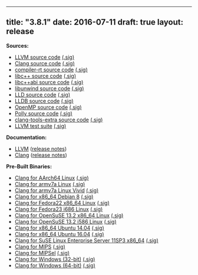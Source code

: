
---
title: "3.8.1"
date: 2016-07-11
draft: true
layout: release
---

**Sources:**
* [LLVM source code](/3.8.1/llvm-3.8.1.src.tar.xz) [(.sig)](/3.8.1/llvm-3.8.1.src.tar.xz.sig)
* [Clang source code](/3.8.1/cfe-3.8.1.src.tar.xz) [(.sig)](/3.8.1/cfe-3.8.1.src.tar.xz.sig)
* [compiler-rt source code](/3.8.1/compiler-rt-3.8.1.src.tar.xz) [(.sig)](/3.8.1/compiler-rt-3.8.1.src.tar.xz.sig)
* [libc++ source code](/3.8.1/libcxx-3.8.1.src.tar.xz) [(.sig)](/3.8.1/libcxx-3.8.1.src.tar.xz.sig)
* [libc++abi source code](/3.8.1/libcxxabi-3.8.1.src.tar.xz) [(.sig)](/3.8.1/libcxxabi-3.8.1.src.tar.xz.sig)
* [libunwind source code](/3.8.1/libunwind-3.8.1.src.tar.xz) [(.sig)](/3.8.1/libunwind-3.8.1.src.tar.xz.sig)
* [LLD source code](/3.8.1/lld-3.8.1.src.tar.xz) [(.sig)](/3.8.1/lld-3.8.1.src.tar.xz.sig)
* [LLDB source code](/3.8.1/lldb-3.8.1.src.tar.xz) [(.sig)](/3.8.1/lldb-3.8.1.src.tar.xz.sig)
* [OpenMP source code](/3.8.1/openmp-3.8.1.src.tar.xz) [(.sig)](/3.8.1/openmp-3.8.1.src.tar.xz.sig)
* [Polly source code](/3.8.1/polly-3.8.1.src.tar.xz) [(.sig)](/3.8.1/polly-3.8.1.src.tar.xz.sig)
* [clang-tools-extra source code](/3.8.1/clang-tools-extra-3.8.1.src.tar.xz) [(.sig)](/3.8.1/clang-tools-extra-3.8.1.src.tar.xz.sig)
* [LLVM test suite](/3.8.1/test-suite-3.8.1.src.tar.xz) [(.sig)](/3.8.1/test-suite-3.8.1.src.tar.xz.sig)


**Documentation:**
* [LLVM](/3.8.1/docs/index.html) ([release notes](/3.8.1/docs/ReleaseNotes.html))
* [Clang](/3.8.1/tools/docs/index.html) ([release notes](/3.8.1/tools/docs/ReleaseNotes.html))


**Pre-Built Binaries:**




* [Clang for AArch64 Linux](/3.8.1/clang+llvm-3.8.1-aarch64-linux-gnu.tar.xz) [(.sig)](/3.8.1/clang+llvm-3.8.1-aarch64-linux-gnu.tar.xz.sig)
* [Clang for armv7a Linux](/3.8.1/clang+llvm-3.8.1-armv7a-linux-gnueabihf.tar.xz) [(.sig)](/3.8.1/clang+llvm-3.8.1-armv7a-linux-gnueabihf.tar.xz.sig)
* [Clang for armv7a Linux Vivid](/3.8.1/clang+llvm-3.8.1-linux-armhf-vivid.tar.xz) [(.sig)](/3.8.1/clang+llvm-3.8.1-linux-armhf-vivid.tar.xz.sig)
* [Clang for x86\_64 Debian 8](/3.8.1/clang+llvm-3.8.1-x86_64-linux-gnu-debian8.tar.xz) [(.sig)](/3.8.1/clang+llvm-3.8.1-x86_64-linux-gnu-debian8.tar.xz.sig)
* [Clang for Fedora22 x86\_64 Linux](/3.8.1/clang+llvm-3.8.1-x86_64-fedora22.tar.xz) [(.sig)](/3.8.1/clang+llvm-3.8.1-x86_64-fedora22.tar.xz.sig)
* [Clang for Fedora23 i686 Linux](/3.8.1/clang+llvm-3.8.1-i686-fedora23.tar.xz) [(.sig)](/3.8.1/clang+llvm-3.8.1-i686-fedora23.tar.xz.sig)
* [Clang for OpenSuSE 13.2 x86\_64 Linux](/3.8.1/clang+llvm-3.8.1-x86_64-opensuse13.2.tar.xz) [(.sig)](/3.8.1/clang+llvm-3.8.1-x86_64-opensuse13.2.tar.xz.sig)
* [Clang for OpenSuSE 13.2 i586 Linux](/3.8.1/clang+llvm-3.8.1-i586-opensuse13.2.tar.xz) [(.sig)](/3.8.1/clang+llvm-3.8.1-i586-opensuse13.2.tar.xz.sig)
* [Clang for x86\_64 Ubuntu 14.04](/3.8.1/clang+llvm-3.8.1-x86_64-linux-gnu-ubuntu-14.04.tar.xz) [(.sig)](/3.8.1/clang+llvm-3.8.1-x86_64-linux-gnu-ubuntu-14.04.tar.xz.sig)
* [Clang for x86\_64 Ubuntu 16.04](/3.8.1/clang+llvm-3.8.1-x86_64-linux-gnu-ubuntu-16.04.tar.xz) [(.sig)](/3.8.1/clang+llvm-3.8.1-x86_64-linux-gnu-ubuntu-16.04.tar.xz.sig)
* [Clang for SuSE Linux Enterprise Server 11SP3 x86\_64](/3.8.1/clang+llvm-3.8.1-linux-x86_64-sles11.3.tar.xz) [(.sig)](/3.8.1/clang+llvm-3.8.1-linux-x86_64-sles11.3.tar.xz.sig)
* [Clang for MIPS](/3.8.1/clang+llvm-3.8.1-mips-linux-gnu.tar.xz) [(.sig)](/3.8.1/clang+llvm-3.8.1-mips-linux-gnu.tar.xz.sig)
* [Clang for MIPSel](/3.8.1/clang+llvm-3.8.1-mipsel-linux-gnu.tar.xz) [(.sig)](/3.8.1/clang+llvm-3.8.1-mipsel-linux-gnu.tar.xz.sig)
* [Clang for Windows (32-bit)](/3.8.1/LLVM-3.8.1-win32.exe) [(.sig)](/3.8.1/LLVM-3.8.1-win32.exe.sig)
* [Clang for Windows (64-bit)](/3.8.1/LLVM-3.8.1-win64.exe) [(.sig)](/3.8.1/LLVM-3.8.1-win64.exe.sig)


